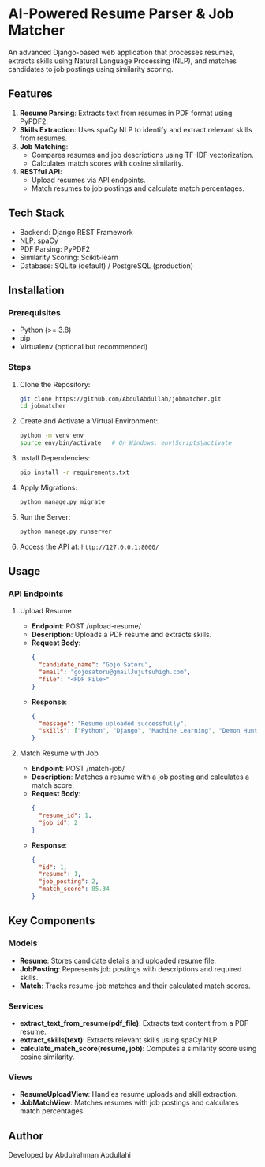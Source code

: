 # AI-Powered Resume Parser & Job Matcher

An advanced Django-based web application that processes resumes, extracts skills using Natural Language Processing (NLP), and matches candidates to job postings using similarity scoring.

## Features

1. **Resume Parsing**: Extracts text from resumes in PDF format using PyPDF2.
2. **Skills Extraction**: Uses spaCy NLP to identify and extract relevant skills from resumes.
3. **Job Matching**: 
   - Compares resumes and job descriptions using TF-IDF vectorization.
   - Calculates match scores with cosine similarity.
4. **RESTful API**: 
   - Upload resumes via API endpoints.
   - Match resumes to job postings and calculate match percentages.

## Tech Stack

- Backend: Django REST Framework
- NLP: spaCy
- PDF Parsing: PyPDF2
- Similarity Scoring: Scikit-learn
- Database: SQLite (default) / PostgreSQL (production)

## Installation

### Prerequisites
- Python (>= 3.8)
- pip
- Virtualenv (optional but recommended)

### Steps

1. Clone the Repository:
   ```bash
   git clone https://github.com/AbdulAbdullah/jobmatcher.git
   cd jobmatcher
   ```

2. Create and Activate a Virtual Environment:
   ```bash
   python -m venv env
   source env/bin/activate   # On Windows: env\Scripts\activate
   ```

3. Install Dependencies:
   ```bash
   pip install -r requirements.txt
   ```

4. Apply Migrations:
   ```bash
   python manage.py migrate
   ```

5. Run the Server:
   ```bash
   python manage.py runserver
   ```

6. Access the API at: `http://127.0.0.1:8000/`

## Usage

### API Endpoints

1. Upload Resume
   - **Endpoint**: POST /upload-resume/
   - **Description**: Uploads a PDF resume and extracts skills.
   - **Request Body**:
     ```json
     {
       "candidate_name": "Gojo Satoru",
       "email": "gojosatoru@gmailJujutsuhigh.com", 
       "file": "<PDF File>"
     }
     ```
   - **Response**:
     ```json
     {
       "message": "Resume uploaded successfully",
       "skills": ["Python", "Django", "Machine Learning", "Demon Hunting", "Domain Expansion", "Limitless"]
     }
     ```

2. Match Resume with Job
   - **Endpoint**: POST /match-job/
   - **Description**: Matches a resume with a job posting and calculates a match score.
   - **Request Body**:
     ```json
     {
       "resume_id": 1,
       "job_id": 2
     }
     ```
   - **Response**:
     ```json
     {
       "id": 1,
       "resume": 1,
       "job_posting": 2, 
       "match_score": 85.34
     }
     ```

## Key Components

### Models
- **Resume**: Stores candidate details and uploaded resume file.
- **JobPosting**: Represents job postings with descriptions and required skills.
- **Match**: Tracks resume-job matches and their calculated match scores.

### Services
- **extract_text_from_resume(pdf_file)**: Extracts text content from a PDF resume.
- **extract_skills(text)**: Extracts relevant skills using spaCy NLP.
- **calculate_match_score(resume, job)**: Computes a similarity score using cosine similarity.

### Views
- **ResumeUploadView**: Handles resume uploads and skill extraction.
- **JobMatchView**: Matches resumes with job postings and calculates match percentages.

## Author

Developed by Abdulrahman Abdullahi